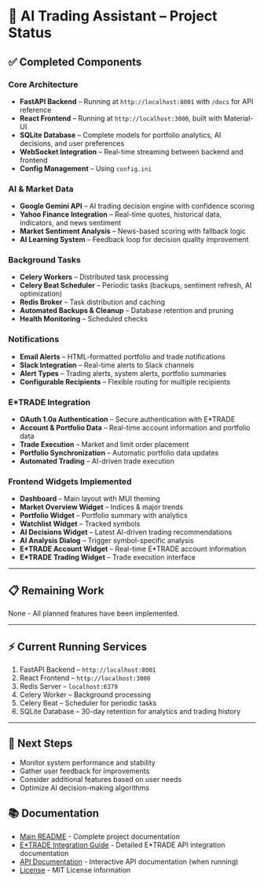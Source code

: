 # 🚀 AI Trading Assistant – Project Status

## ✅ Completed Components

### Core Architecture
- **FastAPI Backend** – Running at `http://localhost:8001` with `/docs` for API reference
- **React Frontend** – Running at `http://localhost:3000`, built with Material-UI
- **SQLite Database** – Complete models for portfolio analytics, AI decisions, and user preferences
- **WebSocket Integration** – Real-time streaming between backend and frontend
- **Config Management** – Using `config.ini`

### AI & Market Data
- **Google Gemini API** – AI trading decision engine with confidence scoring
- **Yahoo Finance Integration** – Real-time quotes, historical data, indicators, and news sentiment
- **Market Sentiment Analysis** – News-based scoring with fallback logic
- **AI Learning System** – Feedback loop for decision quality improvement

### Background Tasks
- **Celery Workers** – Distributed task processing
- **Celery Beat Scheduler** – Periodic tasks (backups, sentiment refresh, AI optimization)
- **Redis Broker** – Task distribution and caching
- **Automated Backups & Cleanup** – Database retention and pruning
- **Health Monitoring** – Scheduled checks

### Notifications
- **Email Alerts** – HTML-formatted portfolio and trade notifications
- **Slack Integration** – Real-time alerts to Slack channels
- **Alert Types** – Trading alerts, system alerts, portfolio summaries
- **Configurable Recipients** – Flexible routing for multiple recipients

### E*TRADE Integration
- **OAuth 1.0a Authentication** – Secure authentication with E*TRADE
- **Account & Portfolio Data** – Real-time account information and portfolio data
- **Trade Execution** – Market and limit order placement
- **Portfolio Synchronization** – Automatic portfolio data updates
- **Automated Trading** – AI-driven trade execution

### Frontend Widgets Implemented
- **Dashboard** – Main layout with MUI theming
- **Market Overview Widget** – Indices & major trends
- **Portfolio Widget** – Portfolio summary with analytics
- **Watchlist Widget** – Tracked symbols
- **AI Decisions Widget** – Latest AI-driven trading recommendations
- **AI Analysis Dialog** – Trigger symbol-specific analysis
- **E*TRADE Account Widget** – Real-time E*TRADE account information
- **E*TRADE Trading Widget** – Trade execution interface

---

## 📋 Remaining Work

None - All planned features have been implemented.

---

## ⚡ Current Running Services
1. FastAPI Backend – `http://localhost:8001`
2. React Frontend – `http://localhost:3000`
3. Redis Server – `localhost:6379`
4. Celery Worker – Background processing
5. Celery Beat – Scheduler for periodic tasks
6. SQLite Database – 30-day retention for analytics and trading history

---

## 📌 Next Steps
- Monitor system performance and stability
- Gather user feedback for improvements
- Consider additional features based on user needs
- Optimize AI decision-making algorithms

## 📚 Documentation
- [Main README](README.md) - Complete project documentation
- [E*TRADE Integration Guide](etrade_python_client/README.md) - Detailed E*TRADE API integration documentation
- [API Documentation](http://localhost:8001/docs) - Interactive API documentation (when running)
- [License](LICENSE) - MIT License information
